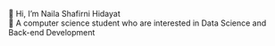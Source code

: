 👋 Hi, I’m Naila Shafirni Hidayat<br>
👀 A computer science student who are interested in Data Science and Back-end Development

<!---
nailashfrni/nailashfrni is a ✨ special ✨ repository because its `README.md` (this file) appears on your GitHub profile.
You can click the Preview link to take a look at your changes.
--->

